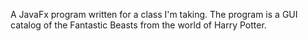 A JavaFx program written for a class I'm taking. The program is a GUI catalog of the Fantastic Beasts from the world of Harry Potter.
